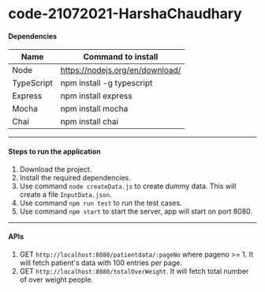 # code-21072021-HarshaChaudhary

#### Dependencies
| Name | Command to install
| --- | --- |
| Node | https://nodejs.org/en/download/ |
| TypeScript | npm install -g typescript |
| Express | npm install express |
| Mocha | npm install mocha |
| Chai | npm install chai |

---

#### Steps to run the application
1. Download the project.
2. Install the required dependencies.
3. Use command `node createData.js` to create dummy data. This will create a file `InputData.json`.
4. Use command `npm run test` to run the test cases.
5. Use command `npm start` to start the server, app will start on port 8080.

---

#### APIs
1. GET `http://localhost:8080/patientdata/:pageNo` where pageno >= 1. It will fetch patient's data with 100 entries per page.
2. GET `http://localhost:8080/totalOverWeight`. It will fetch total number of over weight people.

